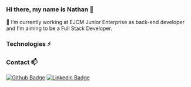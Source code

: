 ### Hi there, my name is Nathan 👋

🔭 I’m currently working at EJCM Junior Enterprise as back-end developer and I'm aiming to be a Full Stack Developer.

### Technologies ⚡


### Contact 📫
[![Github Badge](https://img.shields.io/badge/-Github-000?style=flat-square&logo=Github&logoColor=white&link=https://github.com/andradenathan)](https://github.com/andradenathan)
[![Linkedin Badge](https://img.shields.io/badge/-LinkedIn-blue?style=flat-square&logo=Linkedin&logoColor=white&link=https://www.linkedin.com/in/nathanhdsk/)](https://www.linkedin.com/in/nathanhdsk/)
